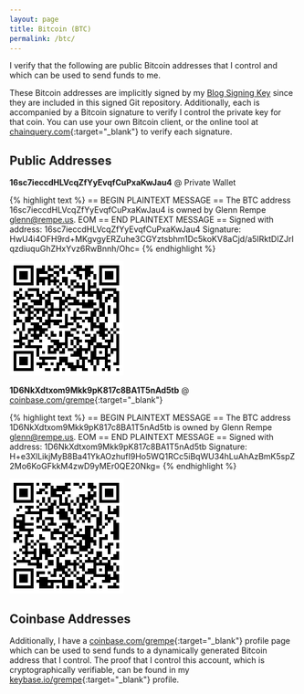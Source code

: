 ```yaml
---
layout: page
title: Bitcoin (BTC)
permalink: /btc/
---
```

I verify that the following are public Bitcoin addresses that I control and
which can be used to send funds to me.

These <span class="fa fa-btc"></span> Bitcoin addresses are implicitly signed
by my [Blog Signing Key](/keys/) since they are included in this signed Git
repository. Additionally, each is accompanied by a Bitcoin signature to verify
I control the private key for that coin. You can use your own Bitcoin client,
or the online tool at [chainquery.com](https://chainquery.com/bitcoin-api/verifymessage){:target="_blank"}
to verify each signature.

## Public Addresses

**16sc7ieccdHLVcqZfYyEvqfCuPxaKwJau4**
@ Private Wallet

{% highlight text %}
== BEGIN PLAINTEXT MESSAGE ==
The BTC address 16sc7ieccdHLVcqZfYyEvqfCuPxaKwJau4 is owned by Glenn Rempe <glenn@rempe.us>. EOM
== END PLAINTEXT MESSAGE ==
Signed with address: 16sc7ieccdHLVcqZfYyEvqfCuPxaKwJau4
Signature: HwU4i4OFH9rd+MKgvgyERZuhe3CGYztsbhm1Dc5koKV8aCjd/a5IRktDlZJrIqzdiuquGhZHxYvz6RwBnnh/Ohc=
{% endhighlight %}

![btc-16sc7ieccdHLVcqZfYyEvqfCuPxaKwJau4.png](/images/btc-16sc7ieccdHLVcqZfYyEvqfCuPxaKwJau4.png)


**1D6NkXdtxom9Mkk9pK817c8BA1T5nAd5tb**
@ [coinbase.com/grempe](https://www.coinbase.com/grempe){:target="_blank"}

{% highlight text %}
== BEGIN PLAINTEXT MESSAGE ==
The BTC address 1D6NkXdtxom9Mkk9pK817c8BA1T5nAd5tb is owned by Glenn Rempe <glenn@rempe.us>. EOM
== END PLAINTEXT MESSAGE ==
Signed with address: 1D6NkXdtxom9Mkk9pK817c8BA1T5nAd5tb
Signature: H+e3XlLikjMyB8Ba41YkAOzhufI9Ho5WQ1RCc5iBqWU34hLuAhAzBmK5spZ2Mo6KoGFkkM4zwD9yMEr0QE20Nkg=
{% endhighlight %}

![btc-1D6NkXdtxom9Mkk9pK817c8BA1T5nAd5tb.png](/images/btc-1D6NkXdtxom9Mkk9pK817c8BA1T5nAd5tb.png)


## Coinbase Addresses

Additionally, I have a [coinbase.com/grempe](https://www.coinbase.com/grempe){:target="_blank"}
profile page which can be used to send funds to a dynamically generated Bitcoin address
that I control. The proof that I control this account, which is cryptographically
verifiable, can be found in my [keybase.io/grempe](https://keybase.io/grempe){:target="_blank"}
profile.
